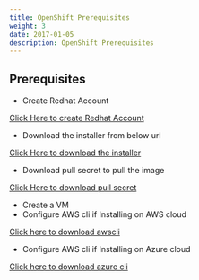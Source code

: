 ```yaml
---
title: OpenShift Prerequisites
weight: 3
date: 2017-01-05
description: OpenShift Prerequisites
---
```


## Prerequisites
-  Create Redhat Account 

[Click Here to create Redhat Account ](https://console.redhat.com/ )

-  Download the installer from below url

[Click Here to download the installer](https://console.redhat.com/openshift/install/azure/installer-provisioned )

-  Download pull secret to pull the image

[Click Here to download pull secret ](https://console.redhat.com/openshift/install/azure/installer-provisioned )

-  Create a VM
-  Configure AWS cli if Installing on AWS cloud

[Click here to download awscli](https://aws.amazon.com/cli/)


-  Configure AWS cli if Installing on Azure cloud

[Click here to download azure cli](https://docs.microsoft.com/en-us/cli/azure/)






